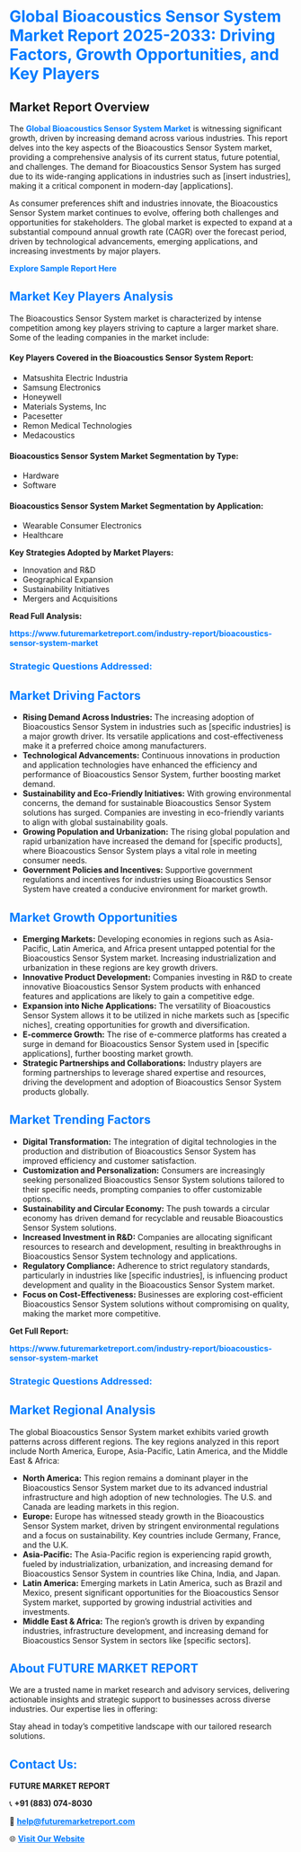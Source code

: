 <h1 style="color: #007BFF;">Global Bioacoustics Sensor System Market Report 2025-2033: Driving Factors, Growth Opportunities, and Key Players</h1>

<section id="overview">
<h2>Market Report Overview</h2>
<p>The <a href="https://www.futuremarketreport.com/industry-report/bioacoustics-sensor-system-market" style="color: #007BFF; text-decoration: none;"><strong>Global Bioacoustics Sensor System Market</strong></a> is witnessing significant growth, driven by increasing demand across various industries. This report delves into the key aspects of the Bioacoustics Sensor System market, providing a comprehensive analysis of its current status, future potential, and challenges. The demand for Bioacoustics Sensor System has surged due to its wide-ranging applications in industries such as [insert industries], making it a critical component in modern-day [applications].</p>
<p>As consumer preferences shift and industries innovate, the Bioacoustics Sensor System market continues to evolve, offering both challenges and opportunities for stakeholders. The global market is expected to expand at a substantial compound annual growth rate (CAGR) over the forecast period, driven by technological advancements, emerging applications, and increasing investments by major players.</p>
</section>

<section id="overview">
<p><a href="https://www.futuremarketreport.com/request-sample/reportId=115732" style="color: #007BFF; text-decoration: none;"><strong>Explore Sample Report Here</strong></a></p>
</section>

<section id="key-players">
<h2 style="color: #007BFF;">Market Key Players Analysis</h2>
<p>The Bioacoustics Sensor System market is characterized by intense competition among key players striving to capture a larger market share. Some of the leading companies in the market include:</p>
<h4>Key Players Covered in the Bioacoustics Sensor System Report:</h4>
<ul><li>Matsushita Electric Industria</li><li>Samsung Electronics</li><li>Honeywell</li><li>Materials Systems, Inc</li><li>Pacesetter</li><li>Remon Medical Technologies</li><li>Medacoustics</li></ul>
<h4>Bioacoustics Sensor System Market Segmentation by Type:</h4>
<ul><li>Hardware</li><li>Software</li></ul>

<h4>Bioacoustics Sensor System Market Segmentation by Application:</h4>
<ul><li>Wearable Consumer Electronics</li><li>Healthcare</li></ul>
<p><strong>Key Strategies Adopted by Market Players:</strong></p>
<ul>
<li>Innovation and R&D</li>
<li>Geographical Expansion</li>
<li>Sustainability Initiatives</li>
<li>Mergers and Acquisitions</li>
</ul>
</section>

<section>
<p><strong>Read Full Analysis: </strong></p><a href="https://www.futuremarketreport.com/industry-report/bioacoustics-sensor-system-market" style="color: #007BFF; text-decoration: none;"><strong>https://www.futuremarketreport.com/industry-report/bioacoustics-sensor-system-market</strong></a>
<h3 style="color: #007BFF;">Strategic Questions Addressed:</h3>
</section>

<section id="driving-factors">
<h2 style="color: #007BFF;">Market Driving Factors</h2>
<ul>
<li><strong>Rising Demand Across Industries:</strong> The increasing adoption of Bioacoustics Sensor System in industries such as [specific industries] is a major growth driver. Its versatile applications and cost-effectiveness make it a preferred choice among manufacturers.</li>
<li><strong>Technological Advancements:</strong> Continuous innovations in production and application technologies have enhanced the efficiency and performance of Bioacoustics Sensor System, further boosting market demand.</li>
<li><strong>Sustainability and Eco-Friendly Initiatives:</strong> With growing environmental concerns, the demand for sustainable Bioacoustics Sensor System solutions has surged. Companies are investing in eco-friendly variants to align with global sustainability goals.</li>
<li><strong>Growing Population and Urbanization:</strong> The rising global population and rapid urbanization have increased the demand for [specific products], where Bioacoustics Sensor System plays a vital role in meeting consumer needs.</li>
<li><strong>Government Policies and Incentives:</strong> Supportive government regulations and incentives for industries using Bioacoustics Sensor System have created a conducive environment for market growth.</li>
</ul>
</section>

<section id="growth-opportunities">
<h2 style="color: #007BFF;">Market Growth Opportunities</h2>
<ul>
<li><strong>Emerging Markets:</strong> Developing economies in regions such as Asia-Pacific, Latin America, and Africa present untapped potential for the Bioacoustics Sensor System market. Increasing industrialization and urbanization in these regions are key growth drivers.</li>
<li><strong>Innovative Product Development:</strong> Companies investing in R&D to create innovative Bioacoustics Sensor System products with enhanced features and applications are likely to gain a competitive edge.</li>
<li><strong>Expansion into Niche Applications:</strong> The versatility of Bioacoustics Sensor System allows it to be utilized in niche markets such as [specific niches], creating opportunities for growth and diversification.</li>
<li><strong>E-commerce Growth:</strong> The rise of e-commerce platforms has created a surge in demand for Bioacoustics Sensor System used in [specific applications], further boosting market growth.</li>
<li><strong>Strategic Partnerships and Collaborations:</strong> Industry players are forming partnerships to leverage shared expertise and resources, driving the development and adoption of Bioacoustics Sensor System products globally.</li>
</ul>
</section>

<section id="trending-factors">
<h2 style="color: #007BFF;">Market Trending Factors</h2>
<ul>
<li><strong>Digital Transformation:</strong> The integration of digital technologies in the production and distribution of Bioacoustics Sensor System has improved efficiency and customer satisfaction.</li>
<li><strong>Customization and Personalization:</strong> Consumers are increasingly seeking personalized Bioacoustics Sensor System solutions tailored to their specific needs, prompting companies to offer customizable options.</li>
<li><strong>Sustainability and Circular Economy:</strong> The push towards a circular economy has driven demand for recyclable and reusable Bioacoustics Sensor System solutions.</li>
<li><strong>Increased Investment in R&D:</strong> Companies are allocating significant resources to research and development, resulting in breakthroughs in Bioacoustics Sensor System technology and applications.</li>
<li><strong>Regulatory Compliance:</strong> Adherence to strict regulatory standards, particularly in industries like [specific industries], is influencing product development and quality in the Bioacoustics Sensor System market.</li>
<li><strong>Focus on Cost-Effectiveness:</strong> Businesses are exploring cost-efficient Bioacoustics Sensor System solutions without compromising on quality, making the market more competitive.</li>
</ul>
</section>

<section>
<p><strong>Get Full Report: </strong></p><a href="https://www.futuremarketreport.com/industry-report/bioacoustics-sensor-system-market" style="color: #007BFF; text-decoration: none;"><strong>https://www.futuremarketreport.com/industry-report/bioacoustics-sensor-system-market</strong></a>
<h3 style="color: #007BFF;">Strategic Questions Addressed:</h3>
</section>


<section id="regional-analysis">
<h2 style="color: #007BFF;">Market Regional Analysis</h2>
<p>The global Bioacoustics Sensor System market exhibits varied growth patterns across different regions. The key regions analyzed in this report include North America, Europe, Asia-Pacific, Latin America, and the Middle East & Africa:</p>
<ul>
<li><strong>North America:</strong> This region remains a dominant player in the Bioacoustics Sensor System market due to its advanced industrial infrastructure and high adoption of new technologies. The U.S. and Canada are leading markets in this region.</li>
<li><strong>Europe:</strong> Europe has witnessed steady growth in the Bioacoustics Sensor System market, driven by stringent environmental regulations and a focus on sustainability. Key countries include Germany, France, and the U.K.</li>
<li><strong>Asia-Pacific:</strong> The Asia-Pacific region is experiencing rapid growth, fueled by industrialization, urbanization, and increasing demand for Bioacoustics Sensor System in countries like China, India, and Japan.</li>
<li><strong>Latin America:</strong> Emerging markets in Latin America, such as Brazil and Mexico, present significant opportunities for the Bioacoustics Sensor System market, supported by growing industrial activities and investments.</li>
<li><strong>Middle East & Africa:</strong> The region’s growth is driven by expanding industries, infrastructure development, and increasing demand for Bioacoustics Sensor System in sectors like [specific sectors].</li>
</ul>
</section>

<footer>
<h2 style="color: #007BFF;">About FUTURE MARKET REPORT</h2>
<p>We are a trusted name in market research and advisory services, delivering actionable insights and strategic support to businesses across diverse industries. Our expertise lies in offering:</p>

<p>Stay ahead in today’s competitive landscape with our tailored research solutions.</p>

<h2 style="color: #007BFF;">Contact Us:</h2>
<p><strong>FUTURE MARKET REPORT</strong></p>
<p>📞 <strong>+91 (883) 074-8030</strong></p>
<p>📧 <strong><a href="mailto:help@futuremarketreport.com" style="color: #007BFF;">help@futuremarketreport.com</a></strong></p>
<p>🌐 <strong><a href="https://www.futuremarketreport.com/" style="color: #007BFF;">Visit Our Website</a></strong></p>
</footer>